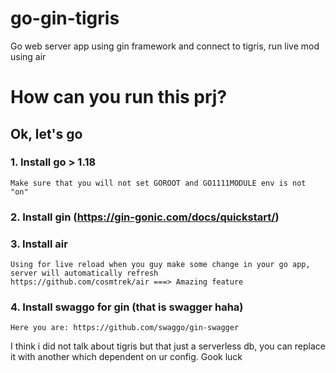 # go-gin-tigris
Go web server app using gin framework and connect to tigris, run live mod using air

# How can you run this prj? 
## Ok, let's go

### 1. Install go > 1.18 
    Make sure that you will not set GOROOT and GO1111MODULE env is not "on"

### 2. Install gin (https://gin-gonic.com/docs/quickstart/)
### 3. Install air
    Using for live reload when you guy make some change in your go app, server will automatically refresh 
    https://github.com/cosmtrek/air ===> Amazing feature

### 4. Install swaggo for gin (that is swagger haha)
    Here you are: https://github.com/swaggo/gin-swagger


I think i did not talk about tigris but that just a serverless db, you can replace it with another which dependent on ur config. Gook luck